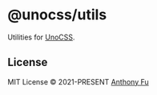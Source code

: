 # @unocss/utils

 Utilities for [UnoCSS](https://github.com/unocss/unocss).
 
## License

MIT License &copy; 2021-PRESENT [Anthony Fu](https://github.com/antfu)
